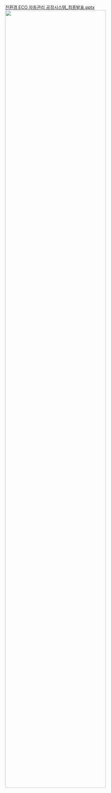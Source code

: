 [친환경 ECO 자동관리 공정시스템_최종발표.pptx](https://github.com/kwanyeong/e-convient-Life-Service/files/13269571/ECO._.pptx)
<img width="80%" src="https://github.com/kwanyeong/e-convient-Life-Service/files/13269571/ECO._.pptx"/>
